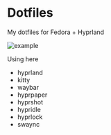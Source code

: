 # Dotfiles

My dotfiles for Fedora + Hyprland

![example](https://github.com/user-attachments/assets/163b7f18-c597-45ca-9ae5-5719bbd62c28)

Using here
- hyprland
- kitty
- waybar
- hyprpaper
- hyprshot
- hypridle
- hyprlock
- swaync
